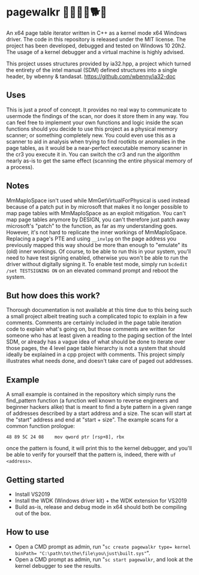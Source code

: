 # pagewalkr 🚶‍♀️🚶‍♂️🐕🐩
An x64 page table iterator written in C++ as a kernel mode x64 Windows driver. The code in this repository is released under the MIT license. The project has been developed, debugged and tested on Windows 10 20h2. The usage of a kernel debugger and a virtual machine is highly advised.

This project usses structures provided by ia32.hpp, a project which turned the entirety of the intel manual (SDM) defined structures into a single header, by wbenny & tandasat. https://github.com/wbenny/ia32-doc

## Uses
This is just a proof of concept. It provides no real way to communicate to usermode the findings of the scan, nor does it store them in any way. You can feel free to implement your own functions and logic inside the scan functions should you decide to use this project as a physical memory scanner; or something completely new. You could even use this as a scanner to aid in analysis when trying to find rootkits or anomalies in the page tables, as it would be a near-perfect executable memory scanner in the cr3 you execute it in. You can switch the cr3 and run the algorithm nearly as-is to get the same effect (scanning the entire physical memory of a process).

## Notes
MmMapIoSpace isn't used while MmGetVirtualForPhysical is used instead because of a patch put in by microsoft that makes it no longer possible to map page tables with MmMapIoSpace as an exploit mitigation. You can't map page tables anymore by DESIGN, you can't therefore just patch away microsoft's "patch" to the function, as far as my understanding goes. However, it's not hard to replicate the inner workings of MmMapIoSpace. Replacing a page's PTE and using ``__invlpg`` on the page address you previously mapped this way should be more than enough to "emulate" its (old) inner workings. Of course, to be able to run this in your system, you'll need to have test signing enabled, otherwise you won't be able to run the driver without digitally signing it. To enable test mode, simply run ``bcdedit /set TESTSIGNING ON`` on an elevated command prompt and reboot the system.

## But how does this work?
Thorough documentation is not available at this time due to this being such a small project albeit treating such a complicated topic to explain in a few comments. Comments are certainly included in the page table iteration code to explain what's going on, but those comments are written for someone who has at least given a reading to the paging section of the Intel SDM, or already has a vague idea of what should be done to iterate over those pages, the 4 level page table hierarchy is not a system that should ideally be explained in a cpp project with comments. This project simply illustrates what needs done, and doesn't take care of paged out addresses.

## Example
A small example is contained in the repository which simply runs the find_pattern function (a function well known to reverse engineers and beginner hackers alike) that is meant to find a byte pattern in a given range of addresses described by a start address and a size. The scan will start at the "start" address and end at "start + size". The example scans for a common function prologue:

``48 89 5C 24 08    mov qword ptr [rsp+8], rbx``

once the pattern is found, it will print this to the kernel debugger, and you'll be able to verify for yourself that the pattern is, indeed, there with ``uf <address>``.

## Getting started
- Install VS2019
- Install the WDK (Windows driver kit) + the WDK extension for VS2019
- Build as-is, release and debug mode in x64 should both be compiling out of the box.

## How to use
- Open a CMD prompt as admin, run "``sc create pagewalkr type= kernel binPath= "C:\path\to\the\file\you\just\built.sys"``".
- Open a CMD prompt as admin, run "``sc start pagewalkr``, and look at the kernel debugger to see the results.
